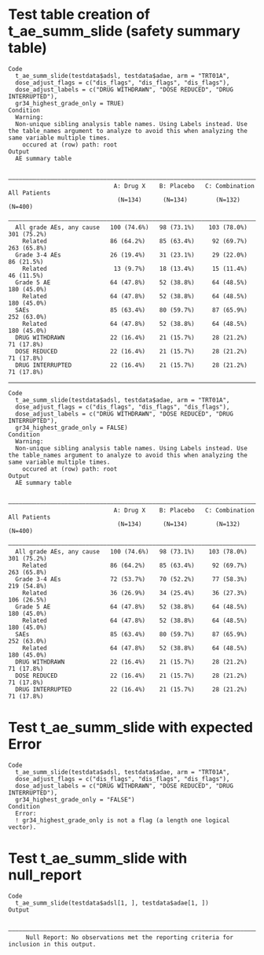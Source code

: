 # Test table creation of t_ae_summ_slide (safety summary table)

    Code
      t_ae_summ_slide(testdata$adsl, testdata$adae, arm = "TRT01A",
      dose_adjust_flags = c("dis_flags", "dis_flags", "dis_flags"),
      dose_adjust_labels = c("DRUG WITHDRAWN", "DOSE REDUCED", "DRUG INTERRUPTED"),
      gr34_highest_grade_only = TRUE)
    Condition
      Warning:
      Non-unique sibling analysis table names. Using Labels instead. Use the table_names argument to analyze to avoid this when analyzing the same variable multiple times.
      	occured at (row) path: root
    Output
      AE summary table
      
      ———————————————————————————————————————————————————————————————————————————————————
                                  A: Drug X    B: Placebo   C: Combination   All Patients
                                   (N=134)      (N=134)        (N=132)         (N=400)   
      ———————————————————————————————————————————————————————————————————————————————————
      All grade AEs, any cause   100 (74.6%)   98 (73.1%)    103 (78.0%)     301 (75.2%) 
        Related                  86 (64.2%)    85 (63.4%)     92 (69.7%)     263 (65.8%) 
      Grade 3-4 AEs              26 (19.4%)    31 (23.1%)     29 (22.0%)      86 (21.5%) 
        Related                   13 (9.7%)    18 (13.4%)     15 (11.4%)      46 (11.5%) 
      Grade 5 AE                 64 (47.8%)    52 (38.8%)     64 (48.5%)     180 (45.0%) 
        Related                  64 (47.8%)    52 (38.8%)     64 (48.5%)     180 (45.0%) 
      SAEs                       85 (63.4%)    80 (59.7%)     87 (65.9%)     252 (63.0%) 
        Related                  64 (47.8%)    52 (38.8%)     64 (48.5%)     180 (45.0%) 
      DRUG WITHDRAWN             22 (16.4%)    21 (15.7%)     28 (21.2%)      71 (17.8%) 
      DOSE REDUCED               22 (16.4%)    21 (15.7%)     28 (21.2%)      71 (17.8%) 
      DRUG INTERRUPTED           22 (16.4%)    21 (15.7%)     28 (21.2%)      71 (17.8%) 

---

    Code
      t_ae_summ_slide(testdata$adsl, testdata$adae, arm = "TRT01A",
      dose_adjust_flags = c("dis_flags", "dis_flags", "dis_flags"),
      dose_adjust_labels = c("DRUG WITHDRAWN", "DOSE REDUCED", "DRUG INTERRUPTED"),
      gr34_highest_grade_only = FALSE)
    Condition
      Warning:
      Non-unique sibling analysis table names. Using Labels instead. Use the table_names argument to analyze to avoid this when analyzing the same variable multiple times.
      	occured at (row) path: root
    Output
      AE summary table
      
      ———————————————————————————————————————————————————————————————————————————————————
                                  A: Drug X    B: Placebo   C: Combination   All Patients
                                   (N=134)      (N=134)        (N=132)         (N=400)   
      ———————————————————————————————————————————————————————————————————————————————————
      All grade AEs, any cause   100 (74.6%)   98 (73.1%)    103 (78.0%)     301 (75.2%) 
        Related                  86 (64.2%)    85 (63.4%)     92 (69.7%)     263 (65.8%) 
      Grade 3-4 AEs              72 (53.7%)    70 (52.2%)     77 (58.3%)     219 (54.8%) 
        Related                  36 (26.9%)    34 (25.4%)     36 (27.3%)     106 (26.5%) 
      Grade 5 AE                 64 (47.8%)    52 (38.8%)     64 (48.5%)     180 (45.0%) 
        Related                  64 (47.8%)    52 (38.8%)     64 (48.5%)     180 (45.0%) 
      SAEs                       85 (63.4%)    80 (59.7%)     87 (65.9%)     252 (63.0%) 
        Related                  64 (47.8%)    52 (38.8%)     64 (48.5%)     180 (45.0%) 
      DRUG WITHDRAWN             22 (16.4%)    21 (15.7%)     28 (21.2%)      71 (17.8%) 
      DOSE REDUCED               22 (16.4%)    21 (15.7%)     28 (21.2%)      71 (17.8%) 
      DRUG INTERRUPTED           22 (16.4%)    21 (15.7%)     28 (21.2%)      71 (17.8%) 

# Test t_ae_summ_slide with expected Error

    Code
      t_ae_summ_slide(testdata$adsl, testdata$adae, arm = "TRT01A",
      dose_adjust_flags = c("dis_flags", "dis_flags", "dis_flags"),
      dose_adjust_labels = c("DRUG WITHDRAWN", "DOSE REDUCED", "DRUG INTERRUPTED"),
      gr34_highest_grade_only = "FALSE")
    Condition
      Error:
      ! gr34_highest_grade_only is not a flag (a length one logical vector).

# Test t_ae_summ_slide with null_report

    Code
      t_ae_summ_slide(testdata$adsl[1, ], testdata$adae[1, ])
    Output
                                                                                              
      ————————————————————————————————————————————————————————————————————————————————————————
         Null Report: No observations met the reporting criteria for inclusion in this output.

